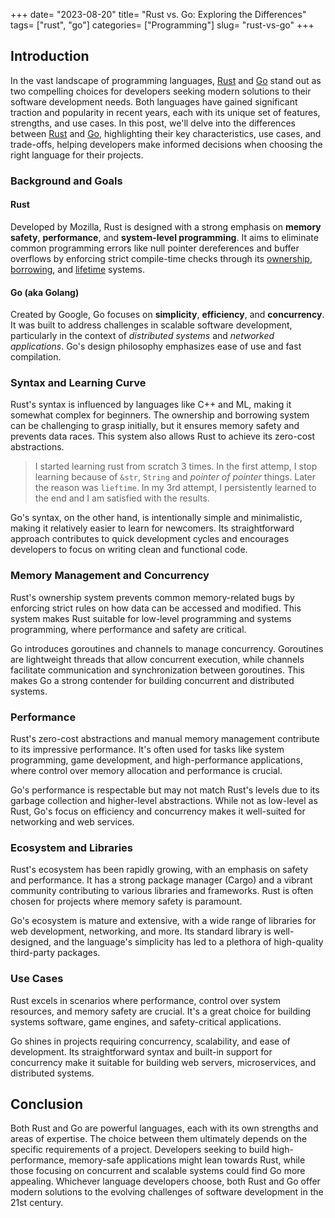 +++
date= "2023-08-20"
title= "Rust vs. Go: Exploring the Differences"
tags= ["rust", "go"]
categories= ["Programming"]
slug= "rust-vs-go"
+++




## Introduction

In the vast landscape of programming languages, [Rust](https://www.rust-lang.org/) and [Go](https://go.dev/) stand out as two compelling choices for developers seeking modern solutions to their software development needs. Both languages have gained significant traction and popularity in recent years, each with its unique set of features, strengths, and use cases. In this post, we'll delve into the differences between [Rust](https://www.rust-lang.org/) and [Go](https://go.dev/), highlighting their key characteristics, use cases, and trade-offs, helping developers make informed decisions when choosing the right language for their projects.


### Background and Goals

#### Rust 

Developed by Mozilla, Rust is designed with a strong emphasis on **memory safety**, **performance**, and **system-level programming**. It aims to eliminate common programming errors like null pointer dereferences and buffer overflows by enforcing strict compile-time checks through its [ownership](https://doc.rust-lang.org/book/ch04-00-understanding-ownership.html), [borrowing](https://doc.rust-lang.org/book/ch04-02-references-and-borrowing.html), and [lifetime](https://doc.rust-lang.org/book/ch10-03-lifetime-syntax.html) systems.

#### Go (aka Golang)

Created by Google, Go focuses on **simplicity**, **efficiency**, and **concurrency**. It was built to address challenges in scalable software development, particularly in the context of *distributed systems* and *networked applications*. Go's design philosophy emphasizes ease of use and fast compilation.


### Syntax and Learning Curve

Rust's syntax is influenced by languages like C++ and ML, making it somewhat complex for beginners. The ownership and borrowing system can be challenging to grasp initially, but it ensures memory safety and prevents data races. This system also allows Rust to achieve its zero-cost abstractions.

> I started learning rust from scratch 3 times. In the first attemp, I stop learning because of `&str`, `String` and *pointer of pointer* things. Later the reason was `lieftime`. In my 3rd attempt, I persistently learned to the end and I am satisfied with the results.

Go's syntax, on the other hand, is intentionally simple and minimalistic, making it relatively easier to learn for newcomers. Its straightforward approach contributes to quick development cycles and encourages developers to focus on writing clean and functional code.


### Memory Management and Concurrency

Rust's ownership system prevents common memory-related bugs by enforcing strict rules on how data can be accessed and modified. This system makes Rust suitable for low-level programming and systems programming, where performance and safety are critical.

Go introduces goroutines and channels to manage concurrency. Goroutines are lightweight threads that allow concurrent execution, while channels facilitate communication and synchronization between goroutines. This makes Go a strong contender for building concurrent and distributed systems.

### Performance

Rust's zero-cost abstractions and manual memory management contribute to its impressive performance. It's often used for tasks like system programming, game development, and high-performance applications, where control over memory allocation and performance is crucial.

Go's performance is respectable but may not match Rust's levels due to its garbage collection and higher-level abstractions. While not as low-level as Rust, Go's focus on efficiency and concurrency makes it well-suited for networking and web services.

### Ecosystem and Libraries

Rust's ecosystem has been rapidly growing, with an emphasis on safety and performance. It has a strong package manager (Cargo) and a vibrant community contributing to various libraries and frameworks. Rust is often chosen for projects where memory safety is paramount.

Go's ecosystem is mature and extensive, with a wide range of libraries for web development, networking, and more. Its standard library is well-designed, and the language's simplicity has led to a plethora of high-quality third-party packages.

### Use Cases

Rust excels in scenarios where performance, control over system resources, and memory safety are crucial. It's a great choice for building systems software, game engines, and safety-critical applications.

Go shines in projects requiring concurrency, scalability, and ease of development. Its straightforward syntax and built-in support for concurrency make it suitable for building web servers, microservices, and distributed systems.

## Conclusion

Both Rust and Go are powerful languages, each with its own strengths and areas of expertise. The choice between them ultimately depends on the specific requirements of a project. Developers seeking to build high-performance, memory-safe applications might lean towards Rust, while those focusing on concurrent and scalable systems could find Go more appealing. Whichever language developers choose, both Rust and Go offer modern solutions to the evolving challenges of software development in the 21st century.